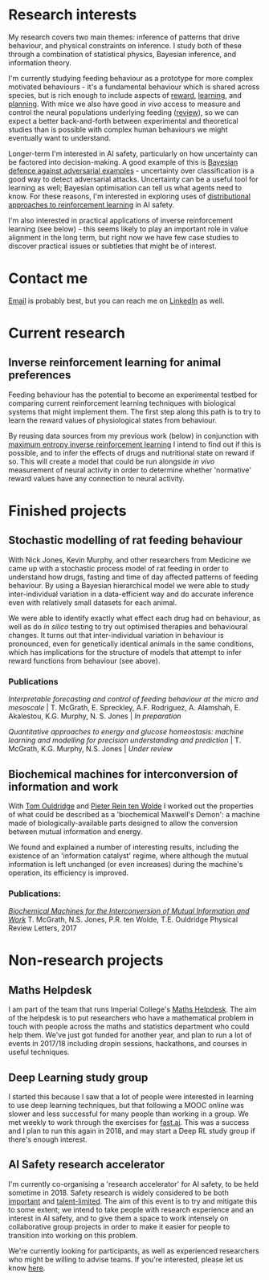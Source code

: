 # Research interests
My research covers two main themes: inference of patterns that drive behaviour, and physical constraints on inference. I study both of these through a combination of statistical physics, Bayesian inference, and information theory. 

I'm currently studying feeding behaviour as a prototype for more complex motivated behaviours - it's a fundamental behaviour which is shared across species, but is rich enough to include aspects of [reward](), [learning](), and [planning](). With mice we also have good _in vivo_ access to measure and control the neural populations underlying feeding ([review](http://www.cell.com/cell-metabolism/abstract/S1550-4131(15)00617-8)), so we can expect a better back-and-forth between experimental and theoretical studies than is possible with complex human behaviours we might eventually want to understand.

Longer-term I'm interested in AI safety, particularly on how uncertainty can be factored into decision-making. A good example of this is [Bayesian defence against adversarial examples](https://arxiv.org/abs/1703.00410) - uncertainty over classification is a good way to detect adversarial attacks. Uncertainty can be a useful tool for learning as well; Bayesian optimisation can tell us what agents need to know. For these reasons, I'm interested in exploring uses of [distributional approaches to reinforcement learning](https://arxiv.org/abs/1707.06887) in AI safety.

I'm also interested in practical applications of inverse reinforcement learning (see below) - this seems likely to play an important role in value alignment in the long term, but right now we have few case studies to discover practical issues or subtleties that might be of interest.

# Contact me
[Email](mailto:thomas.m.mcgrath@gmail.com) is probably best, but you can reach me on [LinkedIn](https://www.linkedin.com/in/tom-mcgrath-7337bb151/) as well.

# Current research
## Inverse reinforcement learning for animal preferences
Feeding behaviour has the potential to become an experimental testbed for comparing current reinforcement learning techniques with biological systems that might implement them. The first step along this path is to try to learn the reward values of physiological states from behaviour. 

By reusing data sources from my previous work (below) in conjunction with [maximum entropy inverse reinforcement learning](https://www.aaai.org/Papers/AAAI/2008/AAAI08-227.pdf) I intend to find out if this is possible, and to infer the effects of drugs and nutritional state on reward if so. This will create a model that could be run alongside _in vivo_ measurement of neural activity in order to determine whether 'normative' reward values have any connection to neural activity.

# Finished projects
## Stochastic modelling of rat feeding behaviour
With Nick Jones, Kevin Murphy, and other researchers from Medicine we came up with a stochastic process model of rat feeding in order to understand how drugs, fasting and time of day affected patterns of feeding behaviour. By using a Bayesian hierarchical model we were able to study inter-individual variation in a data-efficient way and do accurate inference even with relatively small datasets for each animal.

We were able to identify exactly what effect each drug had on behaviour, as well as do _in silico_ testing to try out optimised therapies and behavioural changes. It turns out that inter-individual variation in behaviour is pronounced, even for genetically identical animals in the same conditions, which has implications for the structure of models that attempt to infer reward functions from behaviour (see above).

### Publications
_Interpretable forecasting and control of feeding behaviour at the micro and mesoscale_ | T. McGrath, E. Spreckley, A.F. Rodriguez, A. Alamshah, E. Akalestou, K.G. Murphy, N. S. Jones | _In preparation_

_Quantitative approaches to energy and glucose homeostasis: machine learning and modelling for precision understanding and prediction_ | T. McGrath, K.G. Murphy, N.S. Jones | _Under review_

## Biochemical machines for interconversion of information and work
With [Tom Ouldridge](https://www.imperial.ac.uk/people/t.ouldridge) and [Pieter Rein ten Wolde](https://amolf.nl/research-groups/biochemical-networks) I worked out the properties of what could be described as a 'biochemical Maxwell's Demon': a machine made of biologically-available parts designed to allow the conversion between mutual information and energy. 

We found and explained a number of interesting results, including the existence of an 'information catalyst' regime, where although the mutual information is left unchanged (or even increases) during the machine's operation, its efficiency is improved.

### Publications:
_[Biochemical Machines for the Interconversion of Mutual Information and Work](https://arxiv.org/abs/1604.05474)_
T. McGrath, N.S. Jones, P.R. ten Wolde, T.E. Ouldridge
Physical Review Letters, 2017

# Non-research projects
## Maths Helpdesk
I am part of the team that runs Imperial College's [Maths Helpdesk](http://mathshelpdesk.ma.ic.ac.uk/). The aim of the helpdesk is to put researchers who have a mathematical problem in touch with people across the maths and statistics department who could help them. We've just got funded for another year, and plan to run a lot of events in 2017/18 including dropin sessions, hackathons, and courses in useful techniques.

## Deep Learning study group
I started this because I saw that a lot of people were interested in learning to use deep learning techniques, but that following a MOOC online was slower and less successful for many people than working in a group. We met weekly to work through the exercises for [fast.ai](course.fast.ai). This was a success and I plan to run this again in 2018, and may start a Deep RL study group if there's enough interest.

## AI Safety research accelerator
I'm currently co-organising a 'research accelerator' for AI safety, to be held sometime in 2018. Safety research is widely considered to be both [important](https://www.openphilanthropy.org/focus/global-catastrophic-risks/potential-risks-advanced-artificial-intelligence) and [talent-limited](https://80000hours.org/career-reviews/artificial-intelligence-risk-research/). The aim of this event is to try and mitigate this to some extent; we intend to take people with research experience and an interest in AI safety, and to give them a space to work intensely on collaborative group projects in order to make it easier for people to transition into working on this problem.

We're currently looking for participants, as well as experienced researchers who might be willing to advise teams. If you're interested, please let us know [here](https://docs.google.com/forms/d/e/1FAIpQLSfqnmz3WVPPahSp-qCcZ-jbMLbwtfVqt2feHaufxou8jv_vrg/viewform).
